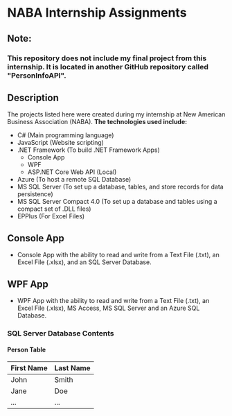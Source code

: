 # NABA Internship Assignments

## Note:
### This repository does not include my final project from this internship. It is located in another GitHub repository called "PersonInfoAPI".

## Description
The projects listed here were created during my internship at New American Business Association (NABA).
**The technologies used include:**
* C# (Main programming language)
* JavaScript (Website scripting)
* .NET Framework (To build .NET Framework Apps)
    * Console App
    * WPF
    * ASP.NET Core Web API (Local)
* Azure (To host a remote SQL Database)
* MS SQL Server (To set up a database, tables, and store records for data persistence)
* MS SQL Server Compact 4.0 (To set up a database and tables using a compact set of .DLL files)
* EPPlus (For Excel Files)

## Console App

* Console App with the ability to read and write from a Text File (.txt), an Excel File (.xlsx), and an SQL Server Database.

## WPF App

* WPF App with the ability to read and write from a Text File (.txt), an Excel File (.xlsx), MS Access, MS SQL Server and an Azure SQL Database.

### SQL Server Database Contents

#### Person Table

First  Name  | Last Name
------------- | -------------
John  | Smith
Jane  | Doe
... | ...

